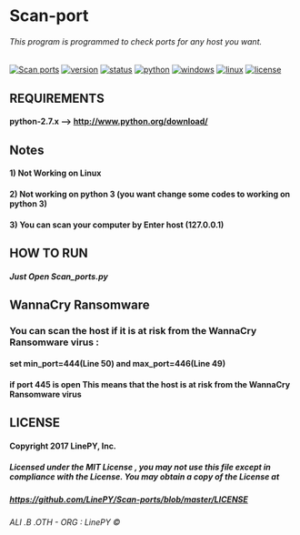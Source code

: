 # Scan-port
###### This program is programmed to check ports for any host you want.

[![Scan ports](https://img.shields.io/badge/build-passing-brightgreen.svg)]()
[![version](https://img.shields.io/badge/version-1.0.1-green.svg)]()
[![status](https://img.shields.io/pypi/status/Django.svg)]()
[![python](https://img.shields.io/badge/python-2.7-blue.svg)](http://www.python.org/download/)
[![windows](https://img.shields.io/badge/windows-tested-brightgreen.svg)]()
[![linux](https://img.shields.io/badge/linux-Not%20woking-lightgrey.svg)]()
[![license](https://img.shields.io/npm/l/express.svg)](https://github.com/LinePY/Scan-ports/blob/master/LICENSE)

## REQUIREMENTS
#### python-2.7.x --> http://www.python.org/download/

## Notes
#### 1) Not Working on Linux
#### 2) Not working on python 3 (you want change some codes to working on python 3)
#### 3) You can scan your computer by Enter host (127.0.0.1)

## HOW TO RUN 

##### Just Open Scan_ports.py

## WannaCry Ransomware
### You can scan the host if it is at risk from the WannaCry Ransomware virus :
#### set min_port=444(Line 50) and max_port=446(Line 49) 
#### if port 445 is open This means that the host is at risk from the WannaCry Ransomware virus

## LICENSE

#### Copyright 2017 LinePY, Inc.

##### Licensed under the MIT License , you may not use this file except in compliance with the License. You may obtain a copy of the License at 

##### https://github.com/LinePY/Scan-ports/blob/master/LICENSE

###### ALI .B .OTH - ORG : LinePY ©

